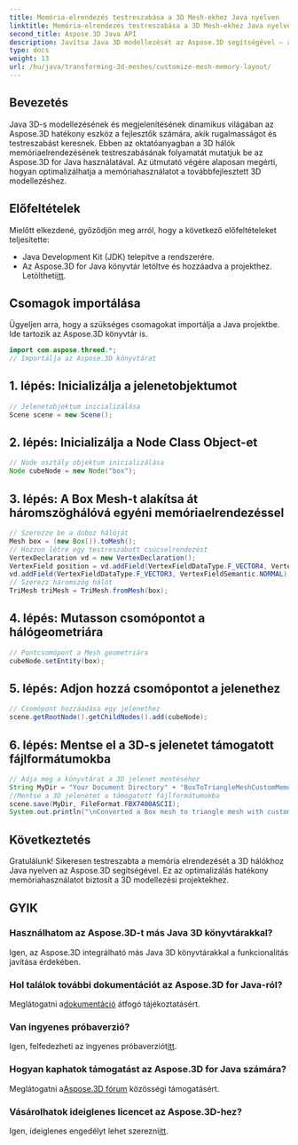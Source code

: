 ```yaml
---
title: Memória-elrendezés testreszabása a 3D Mesh-ekhez Java nyelven
linktitle: Memória-elrendezés testreszabása a 3D Mesh-ekhez Java nyelven
second_title: Aspose.3D Java API
description: Javítsa Java 3D modellezését az Aspose.3D segítségével – az optimális teljesítmény érdekében testreszabhatja a memóriaelrendezést. Kövesse lépésről lépésre útmutatónkat most!
type: docs
weight: 13
url: /hu/java/transforming-3d-meshes/customize-mesh-memory-layout/
---
```

## Bevezetés
Java 3D-s modellezésének és megjelenítésének dinamikus világában az Aspose.3D hatékony eszköz a fejlesztők számára, akik rugalmasságot és testreszabást keresnek. Ebben az oktatóanyagban a 3D hálók memóriaelrendezésének testreszabásának folyamatát mutatjuk be az Aspose.3D for Java használatával. Az útmutató végére alaposan megérti, hogyan optimalizálhatja a memóriahasználatot a továbbfejlesztett 3D modellezéshez.
## Előfeltételek
Mielőtt elkezdené, győződjön meg arról, hogy a következő előfeltételeket teljesítette:
- Java Development Kit (JDK) telepítve a rendszerére.
-  Az Aspose.3D for Java könyvtár letöltve és hozzáadva a projekthez. Letöltheti[itt](https://releases.aspose.com/3d/java/).
## Csomagok importálása
Ügyeljen arra, hogy a szükséges csomagokat importálja a Java projektbe. Ide tartozik az Aspose.3D könyvtár is.
```java
import com.aspose.threed.*;
// Importálja az Aspose.3D könyvtárat
```
## 1. lépés: Inicializálja a jelenetobjektumot
```java
// Jelenetobjektum inicializálása
Scene scene = new Scene();
```
## 2. lépés: Inicializálja a Node Class Object-et
```java
// Node osztály objektum inicializálása
Node cubeNode = new Node("box");
```
## 3. lépés: A Box Mesh-t alakítsa át háromszöghálóvá egyéni memóriaelrendezéssel
```java
// Szerezze be a doboz hálóját
Mesh box = (new Box()).toMesh();
// Hozzon létre egy testreszabott csúcselrendezést
VertexDeclaration vd = new VertexDeclaration();
VertexField position = vd.addField(VertexFieldDataType.F_VECTOR4, VertexFieldSemantic.POSITION);
vd.addField(VertexFieldDataType.F_VECTOR3, VertexFieldSemantic.NORMAL);
// Szerezz háromszög hálót
TriMesh triMesh = TriMesh.fromMesh(box);
```
## 4. lépés: Mutasson csomópontot a hálógeometriára
```java
// Pontcsomópont a Mesh geometriára
cubeNode.setEntity(box);
```
## 5. lépés: Adjon hozzá csomópontot a jelenethez
```java
// Csomópont hozzáadása egy jelenethez
scene.getRootNode().getChildNodes().add(cubeNode);
```
## 6. lépés: Mentse el a 3D-s jelenetet támogatott fájlformátumokba
```java
// Adja meg a könyvtárat a 3D jelenet mentéséhez
String MyDir = "Your Document Directory" + "BoxToTriangleMeshCustomMemoryLayoutScene.fbx";
//Mentse a 3D jelenetet a támogatott fájlformátumokba
scene.save(MyDir, FileFormat.FBX7400ASCII);
System.out.println("\nConverted a Box mesh to triangle mesh with custom memory layout of the vertex successfully.\nFile saved at " + MyDir);
```
## Következtetés
Gratulálunk! Sikeresen testreszabta a memória elrendezését a 3D hálókhoz Java nyelven az Aspose.3D segítségével. Ez az optimalizálás hatékony memóriahasználatot biztosít a 3D modellezési projektekhez.
## GYIK
### Használhatom az Aspose.3D-t más Java 3D könyvtárakkal?
Igen, az Aspose.3D integrálható más Java 3D könyvtárakkal a funkcionalitás javítása érdekében.
### Hol találok további dokumentációt az Aspose.3D for Java-ról?
 Meglátogatni a[dokumentáció](https://reference.aspose.com/3d/java/) átfogó tájékoztatásért.
### Van ingyenes próbaverzió?
 Igen, felfedezheti az ingyenes próbaverziót[itt](https://releases.aspose.com/).
### Hogyan kaphatok támogatást az Aspose.3D for Java számára?
 Meglátogatni a[Aspose.3D fórum](https://forum.aspose.com/c/3d/18) közösségi támogatásért.
### Vásárolhatok ideiglenes licencet az Aspose.3D-hez?
 Igen, ideiglenes engedélyt lehet szerezni[itt](https://purchase.aspose.com/temporary-license/).